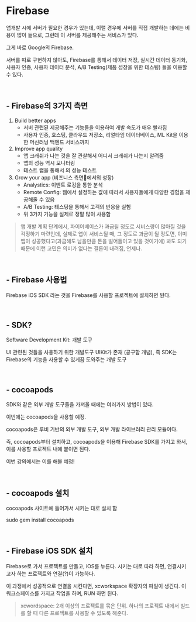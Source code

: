 # Firebase
앱개발 시에 서버가 필요한 경우가 있는데, 이럴 경우에 서버를 직접 개발하는 데에는 비용이 많이 듦으로, 그런데 이 서버를 제공해주는 서비스가 있다.

그게 바로 Google의 Firebase. 

서버를 따로 구현하지 않아도, Firebase를 통해서 데이터 저장, 실시간 데이터 동기화, 사용자 인증, 사용자 데이터 분석, A/B Testing(제품 성장을 위한 테스팅) 들을 이용할 수 있다.

<br>

## - Firebase의 3가지 측면
1. Build better apps
    - 서버 관련된 제공해주는 기능들을 이용하여 개발 속도가 매우 빨라짐
    - 사용자 인증, 호스팅, 클라우드 저장소, 리얼타임 데이터베이스, ML Kit을 이용한 머신러닝 백엔드 서비스까지
2. Improve app quality
    - 앱 크래쉬가 나는 것을 잘 관찰해서 어디서 크래쉬가 나는지 알려줌
    - 앱의 성능 역시 모니터링
    - 테스트 랩을 통해서 의 성능 테스트
3. Grow your app (비즈니스 측면에서의 성장)
    - Analystics: 이벤트 로깅을 통한 분석
    - Remote Config: 웹에서 설정하는 값에 따라서 사용자들에게 다양한 경험을 제공해줄 수 있음
    - A/B Testing: 테스팅을 통해서 고객의 반응을 실험
    - 위 3가지 기능을 실제로 정말 많이 사용함

> 앱 개발 계획 단계에서, 파이어베이스가 과금될 정도로 서비스량이 많아질 것을 걱정하기 마련인데, 실제로 앱이 서비스될 때, 그 정도로 과금이 될 정도면, 이미 앱이 성공했다고(과금해도 남을만큼 돈을 벌어들이고 있을 것이기에) 봐도 되기 때문에 이런 고민은 의미가 없다는 결론이 내려짐, 언제나.

<br>

## - Firebase 사용법
Firebase iOS SDK 라는 것을 Firebase를 사용할 프로젝트에 설치하면 된다.

<br>

## - SDK?
Software Development Kit: 개발 도구

UI 관련된 것들을 사용하기 위한 개발도구 UIKit가 존재 (공구함 개념), 즉 SDK는 Firebase의 기능을 사용할 수 있게끔 도와주는 개발 도구

<br>

## - cocoapods
SDK와 같은 외부 개발 도구들을 가져올 때에는 여러가지 방법이 있다.

이번에는 cocoapods을 사용할 예정.

cocoapods은 루비 기반의 외부 개발 도구, 외부 개발 라이브러리 관리 모듈이다.

즉, cocoapods부터 설치하고, cocoapods을 이용해 Firebase SDK를 가지고 와서, 이를 사용할 프로젝트 내에 붙이면 된다.

이번 강의에서는 이를 해볼 예정!

<br>

## - cocoapods 설치
cocoapods 사이트에 들어가서 시키는 대로 설치 함

sudo gem install cocoapods

<br>

## - Firebase iOS SDK 설치
Firebase로 가서 프로젝트를 만들고, iOS를 누른다. 시키는 대로 따라 하면, 연결시키고자 하는 프로젝트와 연결(?)이 가능하다. 

이 과정에서 성공적으로 연결을 시킨다면, xcworkspace 확장자의 파일이 생긴다. 이 워크스페이스를 가지고 작업을 하며, RUN 하면 된다.

> xcwordspace: 2개 이상의 프로젝트를 묶은 단위. 하나의 프로젝트 내에서 빌드를 할 때 다른 프로젝트를 사용할 수 있도록 해준다.